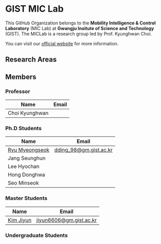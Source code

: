 # GIST MIC Lab

This GitHub Organization belongs to the **Mobility Intelligence & Control Laboratory** (MIC Lab) at **Gwangju Insitute of Science and Technology** (GIST). 
The MICLab is a research group led by Prof. Kyunghwan Choi. 

You can visit our [official website](https://mic.gist.ac.kr/mic/) for more information.

## Research Areas

## Members

### Professor

| Name | Email |
|------|-------|
| Choi Kyunghwan | |

### Ph.D Students

| Name | Email |
|------|-------|
|[Ryu Myeongseok](https://github.com/DDingR) | dding_98@gm.gist.ac.kr |
|Jang Seunghun  | |
|Lee Hyochan    | |
|Hong Donghwa   | |
|Seo Minseok    | |


### Master Students

| Name | Email |
|------|-------|
|[Kim Jiyun](https://github.com/orgs/KAIST-MIC-Lab/people/Jixyuxn) | jiyun6606@gm.gist.ac.kr |

### Undergraduate Students


